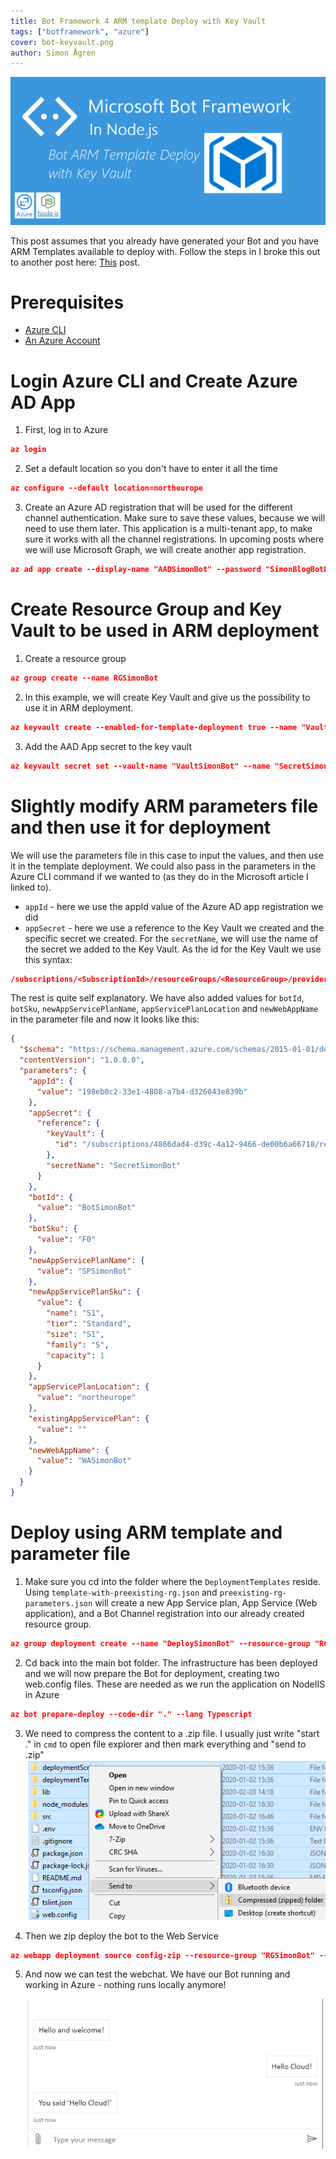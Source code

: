 ```yaml
---
title: Bot Framework 4 ARM template Deploy with Key Vault
tags: ["botframework", "azure"]
cover: bot-keyvault.png
author: Simon Ågren
---
```


![extend](./bot-keyvault.png)

This post assumes that you already have generated your Bot and you have ARM Templates available to deploy with. Follow the steps in I broke this out to another post here:
<a href="https://simonagren.github.io/azurebot-nodejs-part1" target="_blank">This</a> post.

# Prerequisites

- [Azure CLI](https://docs.microsoft.com/en-us/cli/azure/install-azure-cli)
- [An Azure Account](https://azure.microsoft.com/free/)

# Login Azure CLI and Create Azure AD App

1.  First, log in to Azure

```json
az login
```

2. Set a default location so you don't have to enter it all the time

```json
az configure --default location=northeurope
```

3. Create an Azure AD registration that will be used for the different channel authentication. Make sure to save these values, because we will need to use them later. This application is a multi-tenant app, to make sure it works with all the channel registrations. In upcoming posts where we will use Microsoft Graph, we will create another app registration.

```json
az ad app create --display-name "AADSimonBot" --password "SimonBlogBotDemoStuff1!" --available-to-other-tenants
```

# Create Resource Group and Key Vault to be used in ARM deployment

1. Create a resource group

```json
az group create --name RGSimonBot
```

2. In this example, we will create Key Vault and give us the possibility to use it in ARM deployment.

```json
az keyvault create --enabled-for-template-deployment true --name "VaultSimonBot" --resource-group "RGSimonBot"
```

3. Add the AAD App secret to the key vault

```json
az keyvault secret set --vault-name "VaultSimonBot" --name "SecretSimonBot" --value "SimonBlogBotDemoStuff1!"
```

# Slightly modify ARM parameters file and then use it for deployment

We will use the parameters file in this case to input the values, and then use it in the template deployment. We could also pass in the parameters in the Azure CLI command if we wanted to (as they do in the Microsoft article I linked to).

- `appId` - here we use the appId value of the Azure AD app registration we did
- `appSecret` - here we use a reference to the Key Vault we created and the specific secret we created. For the `secretName`, we will use the name of the secret we added to the Key Vault. As the id for the Key Vault we use this syntax:

```json
/subscriptions/<SubscriptionId>/resourceGroups/<ResourceGroup>/providers/Microsoft.KeyVault/vaults/<KeyVaultName>
```

The rest is quite self explanatory. We have also added values for `botId`, `botSku`, `newAppServicePlanName`, `appServicePlanLocation` and `newWebAppName` in the parameter file and now it looks like this:

```json
{
  "$schema": "https://schema.management.azure.com/schemas/2015-01-01/deploymentParameters.json#",
  "contentVersion": "1.0.0.0",
  "parameters": {
    "appId": {
      "value": "198eb0c2-33e1-4808-a7b4-d326043e839b"
    },
    "appSecret": {
      "reference": {
        "keyVault": {
          "id": "/subscriptions/4866dad4-d39c-4a12-9466-de00b6a66718/resourceGroups/RGSimonBot/providers/Microsoft.KeyVault/vaults/VaultSimonBot"
        },
        "secretName": "SecretSimonBot"
      }
    },
    "botId": {
      "value": "BotSimonBot"
    },
    "botSku": {
      "value": "F0"
    },
    "newAppServicePlanName": {
      "value": "SPSimonBot"
    },
    "newAppServicePlanSku": {
      "value": {
        "name": "S1",
        "tier": "Standard",
        "size": "S1",
        "family": "S",
        "capacity": 1
      }
    },
    "appServicePlanLocation": {
      "value": "northeurope"
    },
    "existingAppServicePlan": {
      "value": ""
    },
    "newWebAppName": {
      "value": "WASimonBot"
    }
  }
}
```

# Deploy using ARM template and parameter file

1. Make sure you cd into the folder where the `DeploymentTemplates` reside. Using `template-with-preexisting-rg.json` and `preexisting-rg-parameters.json` will create a new App Service plan, App Service (Web application), and a Bot Channel registration into our already created resource group.

```json
az group deployment create --name "DeploySimonBot" --resource-group "RGSimonBot" --template-file template-with-preexisting-rg.json --parameters @preexisting-rg-parameters.json
```

2. Cd back into the main bot folder. The infrastructure has been deployed and we will now prepare the Bot for deployment, creating two web.config files. These are needed as we run the application on NodeIIS in Azure

```json
az bot prepare-deploy --code-dir "." --lang Typescript
```

3. We need to compress the content to a .zip file. I usually just write "start ." in `cmd` to open file explorer and then mark everything and "send to .zip"
   ![zip](./zip.png)

4. Then we zip deploy the bot to the Web Service

```json
az webapp deployment source config-zip --resource-group "RGSimonBot" --name "WASimonBot" --src "nameOfZip.zip"
```

5. And now we can test the webchat. We have our Bot running and working in Azure - nothing runs locally anymore!

![nowitworks](./nowitworks.png)
